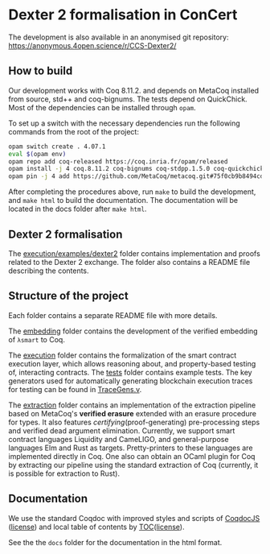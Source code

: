 # Dexter 2 formalisation in ConCert

The development is also available in an anonymised git repository: https://anonymous.4open.science/r/CCS-Dexter2/

## How to build


Our development works with Coq 8.11.2. and depends on MetaCoq installed from source,
std++ and coq-bignums. The tests depend on QuickChick. Most of the dependencies can be installed through `opam`.

To set up a switch with the necessary dependencies run the following commands from the root of the project:

```bash
opam switch create . 4.07.1
eval $(opam env)
opam repo add coq-released https://coq.inria.fr/opam/released
opam install -j 4 coq.8.11.2 coq-bignums coq-stdpp.1.5.0 coq-quickchick
opam pin -j 4 add https://github.com/MetaCoq/metacoq.git#75f0cb9b8494cd0a856b77a664c662a59ddde447
```

After completing the procedures above, run `make` to build the development, and `make html` to build the documentation. 
The documentation will be located in the docs folder after `make html`.

## Dexter 2 formalisation

The [execution/examples/dexter2](execution/examples/dexter2/) folder contains implementation and proofs related to the Dexter 2 exchange.
The folder also contains a README file describing the contents.


## Structure of the project

Each folder contains a separate README file with more details.

The [embedding](embedding/) folder contains the development of the verified embedding of ``λsmart`` to Coq.

The [execution](execution/) folder contains the formalization of the smart
contract execution layer, which allows reasoning about, and property-based testing of, interacting contracts. The [tests](execution/tests) folder contains example tests. The key generators used for automatically generating blockchain execution traces for testing can be found in [TraceGens.v](execution/tests/TraceGens.v).

The [extraction](extraction/) folder contains an implementation of the extraction pipeline based on MetaCoq's **verified erasure** extended with an erasure procedure for types.
It also features *certifying*(proof-generating) pre-processing steps and verified dead argument elimination.
Currently, we support smart contract languages Liquidity and CameLIGO, and general-purpose languages Elm and Rust as targets.
Pretty-printers to these languages are implemented directly in Coq.
One also can obtain an OCaml plugin for Coq by extracting our pipeline using the standard extraction of Coq (currently, it is possible for extraction to Rust).

## Documentation

We use the standard Coqdoc with improved styles and scripts of [CoqdocJS](https://github.com/tebbi/coqdocjs) ([license](extra/resources/coqdocjs/LICENSE)) and local table of contents by [TOC](https://github.com/jgallen23/toc)([license](extra/resources/toc/LICENSE)).

See the the `docs` folder for the documentation in the html format.
